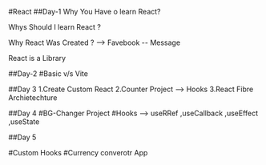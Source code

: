 #React
##Day-1
Why You Have o learn React?

Whys Should I learn React ?

Why React Was Created ? 
--> Favebook -- Message

React is a Library


##Day-2
#Basic v/s Vite


##Day 3
1.Create Custom React
2.Counter Project --> Hooks
3.React Fibre Archietechture


##Day 4
#BG-Changer Project
#Hooks --> useRRef ,useCallback ,useEffect  ,useState


##Day 5

#Custom Hooks
#Currency converotr App 